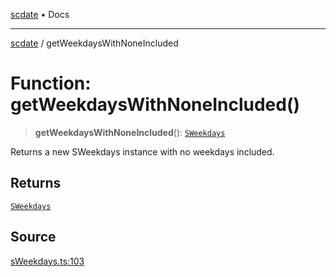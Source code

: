 [scdate](../README.md) • Docs

---

[scdate](../README.md) / getWeekdaysWithNoneIncluded

# Function: getWeekdaysWithNoneIncluded()

> **getWeekdaysWithNoneIncluded**(): [`SWeekdays`](../classes/SWeekdays.md)

Returns a new SWeekdays instance with no weekdays included.

## Returns

[`SWeekdays`](../classes/SWeekdays.md)

## Source

[sWeekdays.ts:103](https://github.com/ericvera/scdate/blob/main/src/sWeekdays.ts#L103)
